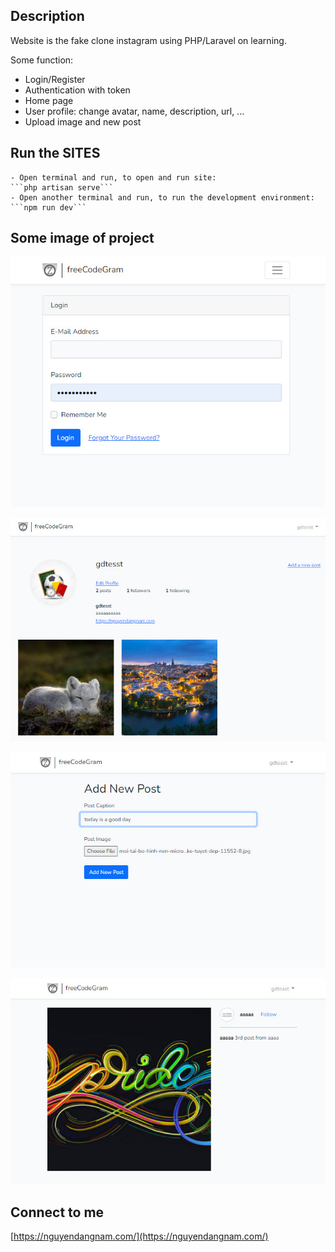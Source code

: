 ## Description

Website is the fake clone instagram using PHP/Laravel on learning.

Some function:
- Login/Register
- Authentication with token
- Home page
- User profile: change avatar, name, description, url, ...
- Upload image and new post

## Run the SITES

    - Open terminal and run, to open and run site:
    ```php artisan serve```
    - Open another terminal and run, to run the development environment:
    ```npm run dev```

## Some image of project

![login form](./login-image.jpg)

![user profile](./user-profile.jpg)

![new post form](./new-post.jpg)

![post details](./post-details.jpg)

## Connect to me

[https://nguyendangnam.com/](https://nguyendangnam.com/)
